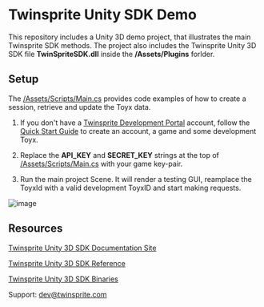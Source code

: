 # Twinsprite Unity SDK Demo

This repository includes a Unity 3D demo project, that illustrates the main Twinsprite SDK methods. The project also includes the Twinsprite Unity 3D SDK file <b>TwinSpriteSDK.dll</b> inside the <b>/Assets/Plugins</b> forlder.

## Setup

The [/Assets/Scripts/Main.cs](https://github.com/twisprite-developers/twinsprite-unity-demo/blob/master/Assets/Scripts/Main.cs) provides code examples of how to create a session, retrieve and update the Toyx data.

1. If you don't have a [Twinsprite Development Portal](http://devportal.twinsprite.com/) account, follow the [Quick Start Guide](http://developers.twinsprite.com/v2/docs/pages/quickstart.html) to create an account, a game and some development Toyx.

2. Replace the <b>API_KEY</b> and <b>SECRET_KEY</b> strings at the top of [/Assets/Scripts/Main.cs](https://github.com/twisprite-developers/twinsprite-unity-demo/blob/master/Assets/Scripts/Main.cs) with your game key-pair.

3. Run the main project Scene. It will render a testing GUI, reamplace the ToyxId with a valid development ToyxID and start making requests.

![image](http://developers.twinsprite.com/images/unity-demo-gui.png)

## Resources

[Twinsprite Unity 3D SDK Documentation Site](http://developers.twinsprite.com/v2/docs/pages/unity/quickstart.html)

[Twinsprite Unity 3D SDK Reference](http://developers.twinsprite.com/v2/sdk/unity/index.html)

[Twinsprite Unity 3D SDK Binaries](http://developers.twinsprite.com/v2/downloads/unity/TwinspriteSDK.zip)

Support: [dev@twinsprite.com](mailto:dev@twinsprite.com)

